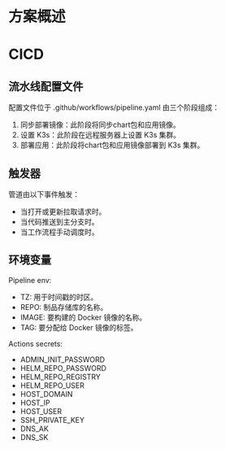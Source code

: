 # 方案概述


# CICD

## 流水线配置文件 
配置文件位于 .github/workflows/pipeline.yaml 由三个阶段组成：

1. 同步部署镜像：此阶段将同步chart包和应用镜像。
3. 设置 K3s：此阶段在远程服务器上设置 K3s 集群。
4. 部署应用：此阶段将chart包和应用镜像部署到 K3s 集群。

## 触发器

管道由以下事件触发：

- 当打开或更新拉取请求时。
- 当代码推送到主分支时。
- 当工作流程手动调度时。

## 环境变量

Pipeline env:

- TZ: 用于时间戳的时区。
- REPO: 制品存储库的名称。
- IMAGE: 要构建的 Docker 镜像的名称。
- TAG: 要分配给 Docker 镜像的标签。

Actions secrets:

- ADMIN_INIT_PASSWORD
- HELM_REPO_PASSWORD
- HELM_REPO_REGISTRY
- HELM_REPO_USER
- HOST_DOMAIN
- HOST_IP
- HOST_USER
- SSH_PRIVATE_KEY
- DNS_AK
- DNS_SK
